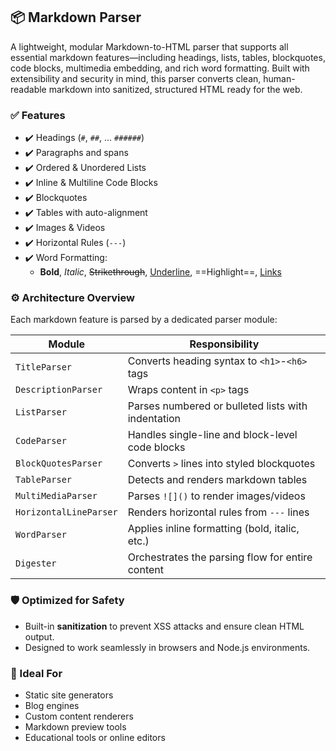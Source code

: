 ## 📦 Markdown Parser

A lightweight, modular Markdown-to-HTML parser that supports all essential markdown features—including headings, lists, tables, blockquotes, code blocks, multimedia embedding, and rich word formatting. Built with extensibility and security in mind, this parser converts clean, human-readable markdown into sanitized, structured HTML ready for the web.

### ✅ Features

- ✔️ Headings (`#`, `##`, … `######`)
- ✔️ Paragraphs and spans
- ✔️ Ordered & Unordered Lists
- ✔️ Inline & Multiline Code Blocks
- ✔️ Blockquotes
- ✔️ Tables with auto-alignment
- ✔️ Images & Videos
- ✔️ Horizontal Rules (`---`)
- ✔️ Word Formatting:
  - **Bold**, *Italic*, ~~Strikethrough~~, <u>Underline</u>, ==Highlight==, [Links](https://example.com)

### ⚙️ Architecture Overview

Each markdown feature is parsed by a dedicated parser module:

| Module               | Responsibility                                           |
|----------------------|----------------------------------------------------------|
| `TitleParser`        | Converts heading syntax to `<h1>`-`<h6>` tags             |
| `DescriptionParser`  | Wraps content in `<p>` tags                              |
| `ListParser`         | Parses numbered or bulleted lists with indentation       |
| `CodeParser`         | Handles single-line and block-level code blocks          |
| `BlockQuotesParser`  | Converts `>` lines into styled blockquotes               |
| `TableParser`        | Detects and renders markdown tables                      |
| `MultiMediaParser`   | Parses `![]()` to render images/videos                   |
| `HorizontalLineParser` | Renders horizontal rules from `---` lines             |
| `WordParser`         | Applies inline formatting (bold, italic, etc.)           |
| `Digester`           | Orchestrates the parsing flow for entire content         |

### 🛡️ Optimized for Safety

- Built-in **sanitization** to prevent XSS attacks and ensure clean HTML output.
- Designed to work seamlessly in browsers and Node.js environments.

### 🧩 Ideal For

- Static site generators
- Blog engines
- Custom content renderers
- Markdown preview tools
- Educational tools or online editors
